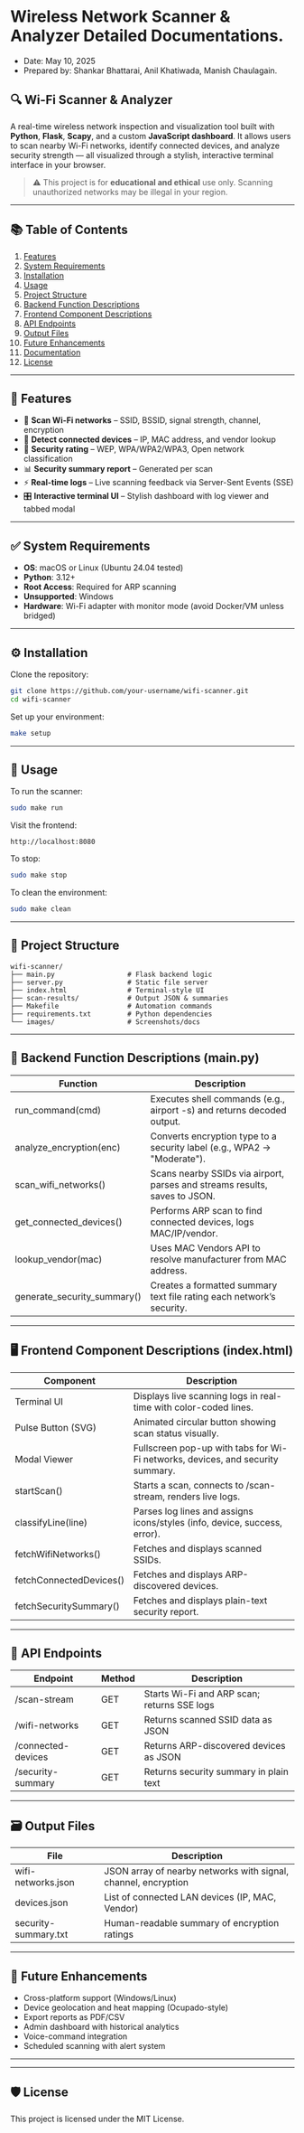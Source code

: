 # Wireless Network Scanner & Analyzer Detailed Documentations. 
 - Date: May 10, 2025 
 - Prepared by: Shankar Bhattarai, Anil Khatiwada, Manish Chaulagain.

## 🔍 Wi-Fi Scanner & Analyzer

A real-time wireless network inspection and visualization tool built with **Python**, **Flask**, **Scapy**, and a custom **JavaScript dashboard**. It allows users to scan nearby Wi-Fi networks, identify connected devices, and analyze security strength — all visualized through a stylish, interactive terminal interface in your browser.

> ⚠️ This project is for **educational and ethical** use only. Scanning unauthorized networks may be illegal in your region.

---

## 📚 Table of Contents

1. [Features](#features)  
2. [System Requirements](#system-requirements)  
3. [Installation](#installation)  
4. [Usage](#usage)  
5. [Project Structure](#project-structure)  
6. [Backend Function Descriptions](#backend-function-descriptions)  
7. [Frontend Component Descriptions](#frontend-component-descriptions)  
8. [API Endpoints](#api-endpoints)  
9. [Output Files](#output-files)  
10. [Future Enhancements](#future-enhancements)  
11. [Documentation](#documentation)  
12. [License](#license)

---

## 🚀 Features

- 📡 **Scan Wi-Fi networks** – SSID, BSSID, signal strength, channel, encryption
- 🧭 **Detect connected devices** – IP, MAC address, and vendor lookup
- 🔐 **Security rating** – WEP, WPA/WPA2/WPA3, Open network classification
- 📊 **Security summary report** – Generated per scan
- ⚡ **Real-time logs** – Live scanning feedback via Server-Sent Events (SSE)
- 🎛️ **Interactive terminal UI** – Stylish dashboard with log viewer and tabbed modal

---

## ✅ System Requirements

- **OS**: macOS or Linux (Ubuntu 24.04 tested)
- **Python**: 3.12+
- **Root Access**: Required for ARP scanning
- **Unsupported**: Windows
- **Hardware**: Wi-Fi adapter with monitor mode (avoid Docker/VM unless bridged)

---

## ⚙️ Installation

Clone the repository:

```bash
git clone https://github.com/your-username/wifi-scanner.git
cd wifi-scanner
```

Set up your environment:

```bash
make setup
```

---

## 🚦 Usage

To run the scanner:

```bash
sudo make run
```

Visit the frontend:

```
http://localhost:8080
```

To stop:

```bash
sudo make stop
```

To clean the environment:

```bash
sudo make clean
```

---

## 📁 Project Structure

```
wifi-scanner/
├── main.py                  # Flask backend logic
├── server.py                # Static file server
├── index.html               # Terminal-style UI
├── scan-results/            # Output JSON & summaries
├── Makefile                 # Automation commands
├── requirements.txt         # Python dependencies
└── images/                  # Screenshots/docs
```

---

## 🧠 Backend Function Descriptions (main.py)

| Function | Description |
|----------|-------------|
| run_command(cmd) | Executes shell commands (e.g., airport -s) and returns decoded output. |
| analyze_encryption(enc) | Converts encryption type to a security label (e.g., WPA2 → "Moderate"). |
| scan_wifi_networks() | Scans nearby SSIDs via airport, parses and streams results, saves to JSON. |
| get_connected_devices() | Performs ARP scan to find connected devices, logs MAC/IP/vendor. |
| lookup_vendor(mac) | Uses MAC Vendors API to resolve manufacturer from MAC address. |
| generate_security_summary() | Creates a formatted summary text file rating each network’s security. |

---

## 🖥️ Frontend Component Descriptions (index.html)

| Component | Description |
|----------|-------------|
| Terminal UI | Displays live scanning logs in real-time with color-coded lines. |
| Pulse Button (SVG) | Animated circular button showing scan status visually. |
| Modal Viewer | Fullscreen pop-up with tabs for Wi-Fi networks, devices, and security summary. |
| startScan() | Starts a scan, connects to /scan-stream, renders live logs. |
| classifyLine(line) | Parses log lines and assigns icons/styles (info, device, success, error). |
| fetchWifiNetworks() | Fetches and displays scanned SSIDs. |
| fetchConnectedDevices() | Fetches and displays ARP-discovered devices. |
| fetchSecuritySummary() | Fetches and displays plain-text security report. |

---

## 🔌 API Endpoints

| Endpoint | Method | Description |
|----------|--------|-------------|
| /scan-stream | GET | Starts Wi-Fi and ARP scan; returns SSE logs |
| /wifi-networks | GET | Returns scanned SSID data as JSON |
| /connected-devices | GET | Returns ARP-discovered devices as JSON |
| /security-summary | GET | Returns security summary in plain text |

---

## 🗃️ Output Files

| File | Description |
|------|-------------|
| wifi-networks.json | JSON array of nearby networks with signal, channel, encryption |
| devices.json | List of connected LAN devices (IP, MAC, Vendor) |
| security-summary.txt | Human-readable summary of encryption ratings |

---

## 🧭 Future Enhancements

- Cross-platform support (Windows/Linux)
- Device geolocation and heat mapping (Ocupado-style)
- Export reports as PDF/CSV
- Admin dashboard with historical analytics
- Voice-command integration
- Scheduled scanning with alert system

---

---

## 🛡️ License

This project is licensed under the MIT License.